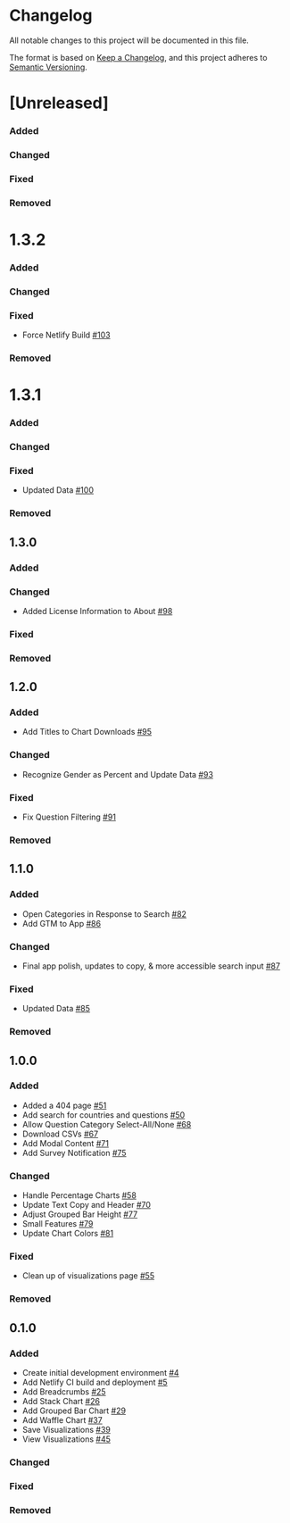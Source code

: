 # Changelog

All notable changes to this project will be documented in this file.

The format is based on [Keep a Changelog](https://keepachangelog.com/en/1.0.0/),
and this project adheres to [Semantic Versioning](https://semver.org/spec/v2.0.0.html).

# [Unreleased]

### Added

### Changed

### Fixed

### Removed

# 1.3.2

### Added

### Changed

### Fixed

- Force Netlify Build [#103](https://github.com/azavea/fb-gender-survey-dashboard/pull/103)

### Removed

# 1.3.1

### Added

### Changed

### Fixed

- Updated Data [#100](https://github.com/azavea/fb-gender-survey-dashboard/pull/100)

### Removed

## 1.3.0

### Added

### Changed

- Added License Information to About [#98](https://github.com/azavea/fb-gender-survey-dashboard/pull/98)

### Fixed

### Removed

## 1.2.0

### Added

- Add Titles to Chart Downloads [#95](https://github.com/azavea/fb-gender-survey-dashboard/pull/95)

### Changed

- Recognize Gender as Percent and Update Data [#93](https://github.com/azavea/fb-gender-survey-dashboard/pull/93)

### Fixed

- Fix Question Filtering [#91](https://github.com/azavea/fb-gender-survey-dashboard/pull/91)

### Removed

## 1.1.0

### Added

- Open Categories in Response to Search [#82](https://github.com/azavea/fb-gender-survey-dashboard/pull/82)
- Add GTM to App [#86](https://github.com/azavea/fb-gender-survey-dashboard/pull/86)

### Changed

- Final app polish, updates to copy, & more accessible search input [#87](https://github.com/azavea/fb-gender-survey-dashboard/pull/87)

### Fixed

- Updated Data [#85](https://github.com/azavea/fb-gender-survey-dashboard/pull/85)

### Removed

## 1.0.0

### Added

- Added a 404 page [#51](https://github.com/azavea/fb-gender-survey-dashboard/pull/51)
- Add search for countries and questions [#50](https://github.com/azavea/fb-gender-survey-dashboard/pull/50)
- Allow Question Category Select-All/None [#68](https://github.com/azavea/fb-gender-survey-dashboard/pull/68)
- Download CSVs [#67](https://github.com/azavea/fb-gender-survey-dashboard/pull/67)
- Add Modal Content [#71](https://github.com/azavea/fb-gender-survey-dashboard/pull/71)
- Add Survey Notification [#75](https://github.com/azavea/fb-gender-survey-dashboard/pull/75)

### Changed

- Handle Percentage Charts [#58](https://github.com/azavea/fb-gender-survey-dashboard/pull/58)
- Update Text Copy and Header [#70](https://github.com/azavea/fb-gender-survey-dashboard/pull/70)
- Adjust Grouped Bar Height [#77](https://github.com/azavea/fb-gender-survey-dashboard/pull/77)
- Small Features [#79](https://github.com/azavea/fb-gender-survey-dashboard/pull/79)
- Update Chart Colors [#81](https://github.com/azavea/fb-gender-survey-dashboard/pull/81)

### Fixed

- Clean up of visualizations page [#55](https://github.com/azavea/fb-gender-survey-dashboard/pull/55)

### Removed

## 0.1.0

### Added

- Create initial development environment [#4](https://github.com/azavea/fb-gender-survey-dashboard/pull/4)
- Add Netlify CI build and deployment [#5](https://github.com/azavea/fb-gender-survey-dashboard/pull/5)
- Add Breadcrumbs [#25](https://github.com/azavea/fb-gender-survey-dashboard/pull/25)
- Add Stack Chart [#26](https://github.com/azavea/fb-gender-survey-dashboard/pull/26)
- Add Grouped Bar Chart [#29](https://github.com/azavea/fb-gender-survey-dashboard/pull/29)
- Add Waffle Chart [#37](https://github.com/azavea/fb-gender-survey-dashboard/pull/37)
- Save Visualizations [#39](https://github.com/azavea/fb-gender-survey-dashboard/pull/39)
- View Visualizations [#45](https://github.com/azavea/fb-gender-survey-dashboard/pull/45)

### Changed

### Fixed

### Removed
